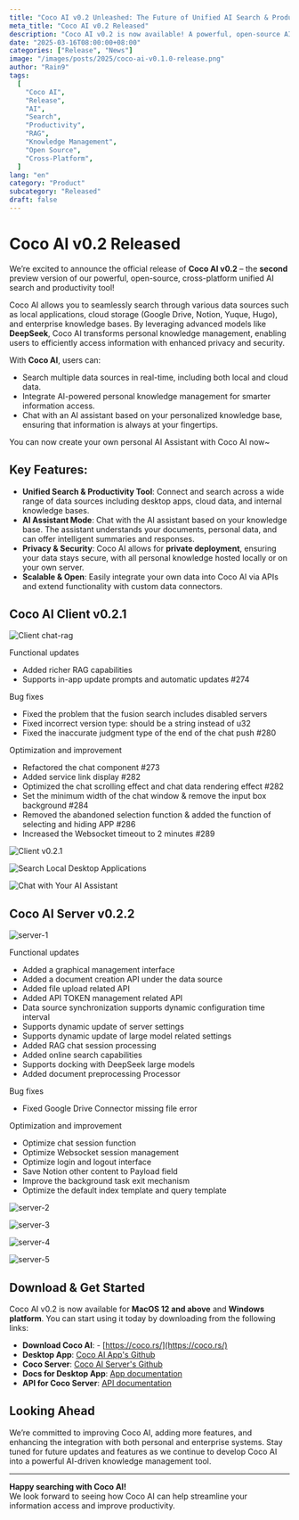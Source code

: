 ```yaml
---
title: "Coco AI v0.2 Unleashed: The Future of Unified AI Search & Productivity is Here!"
meta_title: "Coco AI v0.2 Released"
description: "Coco AI v0.2 is now available! A powerful, open-source AI-powered search and productivity tool for seamless access to personal and enterprise knowledge."
date: "2025-03-16T08:00:00+08:00"
categories: ["Release", "News"]
image: "/images/posts/2025/coco-ai-v0.1.0-release.png"
author: "Rain9"
tags:
  [
    "Coco AI",
    "Release",
    "AI",
    "Search",
    "Productivity",
    "RAG",
    "Knowledge Management",
    "Open Source",
    "Cross-Platform",
  ]
lang: "en"
category: "Product"
subcategory: "Released"
draft: false
---
```


# Coco AI v0.2 Released

We’re excited to announce the official release of **Coco AI v0.2** – the **second** preview version of our powerful, open-source, cross-platform unified AI search and productivity tool!

Coco AI allows you to seamlessly search through various data sources such as local applications, cloud storage (Google Drive, Notion, Yuque, Hugo), and enterprise knowledge bases. By leveraging advanced models like **DeepSeek**, Coco AI transforms personal knowledge management, enabling users to efficiently access information with enhanced privacy and security.

With **Coco AI**, users can:

- Search multiple data sources in real-time, including both local and cloud data.
- Integrate AI-powered personal knowledge management for smarter information access.
- Chat with an AI assistant based on your personalized knowledge base, ensuring that information is always at your fingertips.

You can now create your own personal AI Assistant with Coco AI now~

## Key Features:

- **Unified Search & Productivity Tool**: Connect and search across a wide range of data sources including desktop apps, cloud data, and internal knowledge bases.
- **AI Assistant Mode**: Chat with the AI assistant based on your knowledge base. The assistant understands your documents, personal data, and can offer intelligent summaries and responses.
- **Privacy & Security**: Coco AI allows for **private deployment**, ensuring your data stays secure, with all personal knowledge hosted locally or on your own server.
- **Scalable & Open**: Easily integrate your own data into Coco AI via APIs and extend functionality with custom data connectors.

## Coco AI Client v0.2.1

![Client chat-rag](/images/posts/2025/coco-v0.2/chat-rag.gif)

Functional updates

- Added richer RAG capabilities
- Supports in-app update prompts and automatic updates #274

Bug fixes

- Fixed the problem that the fusion search includes disabled servers
- Fixed incorrect version type: should be a string instead of u32
- Fixed the inaccurate judgment type of the end of the chat push #280

Optimization and improvement

- Refactored the chat component #273
- Added service link display #282
- Optimized the chat scrolling effect and chat data rendering effect #282
- Set the minimum width of the chat window & remove the input box background #284
- Removed the abandoned selection function & added the function of selecting and hiding APP #286
- Increased the Websocket timeout to 2 minutes #289

![Client v0.2.1](/images/posts/2025/coco-v0.2/0.2.1.png)

![Search Local Desktop Applications](/images/posts/2025/coco-search-local-apps.png)

![Chat with Your AI Assistant](/images/posts/2025/fusion-search-across-datasources.png)

## Coco AI Server v0.2.2

![server-1](/images/posts/2025/coco-v0.2/server-1.png)

Functional updates

- Added a graphical management interface
- Added a document creation API under the data source
- Added file upload related API
- Added API TOKEN management related API
- Data source synchronization supports dynamic configuration time interval
- Supports dynamic update of server settings
- Supports dynamic update of large model related settings
- Added RAG chat session processing
- Added online search capabilities
- Supports docking with DeepSeek large models
- Added document preprocessing Processor

Bug fixes

- Fixed Google Drive Connector missing file error

Optimization and improvement

- Optimize chat session function
- Optimize Websocket session management
- Optimize login and logout interface
- Save Notion other content to Payload field
- Improve the background task exit mechanism
- Optimize the default index template and query template

![server-2](/images/posts/2025/coco-v0.2/server-2.png)

![server-3](/images/posts/2025/coco-v0.2/server-3.png)

![server-4](/images/posts/2025/coco-v0.2/server-4.png)

![server-5](/images/posts/2025/coco-v0.2/server-5.png)

## Download & Get Started

Coco AI v0.2 is now available for **MacOS 12 and above** and **Windows platform**. You can start using it today by downloading from the following links:

- **Download Coco AI**: - [https://coco.rs/](https://coco.rs/)
- **Desktop App**: [Coco AI App's Github](https://github.com/infinilabs/coco-app/)
- **Coco Server**: [Coco AI Server's Github](https://github.com/infinilabs/coco-server)
- **Docs for Desktop App**: [App documentation](https://docs.infinilabs.com/coco-app/main/)
- **API for Coco Server**: [API documentation](https://docs.infinilabs.com/coco-server/main/)

## Looking Ahead

We’re committed to improving Coco AI, adding more features, and enhancing the integration with both personal and enterprise systems. Stay tuned for future updates and features as we continue to develop Coco AI into a powerful AI-driven knowledge management tool.

---

**Happy searching with Coco AI!**  
We look forward to seeing how Coco AI can help streamline your information access and improve productivity.
